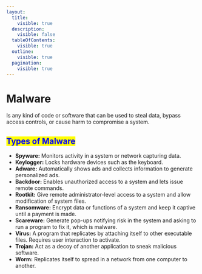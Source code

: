 ```yaml
---
layout:
  title:
    visible: true
  description:
    visible: false
  tableOfContents:
    visible: true
  outline:
    visible: true
  pagination:
    visible: true
---
```


# Malware

Is any kind of code or software that can be used to steal data, bypass access controls, or cause harm to compromise a system.

## <mark style="color:blue;">Types of Malware</mark>

* **Spyware:** Monitors activity in a system or network capturing data.
* **Keylogger:** Locks hardware devices such as the keyboard.
* **Adware:** Automatically shows ads and collects information to generate personalized ads.
* **Backdoor:** Enables unauthorized access to a system and lets issue remote commands.
* **Rootkit:** Give remote administrator-level access to a system and allow modification of system files.
* **Ransomware:** Encrypt data or functions of a system and keep it captive until a payment is made.
* **Scareware:** Generate pop-ups notifying risk in the system and asking to run a program to fix it, which is malware.
* **Virus:** A program that replicates by attaching itself to other executable files. Requires user interaction to activate.
* **Trojan:** Act as a decoy of another application to sneak malicious software.
* **Worm:** Replicates itself to spread in a network from one computer to another.
